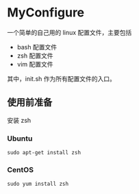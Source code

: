 # MyConfigure
一个简单的自己用的 linux 配置文件，主要包括
 * bash 配置文件
 * zsh 配置文件
 * vim 配置文件

其中，init.sh 作为所有配置文件的入口。

## 使用前准备

安装 zsh
### Ubuntu
```` sudo apt-get install zsh ````
### CentOS
```` sudo yum install zsh ````


